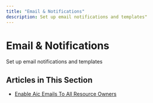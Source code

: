 ```yaml
---
title: "Email & Notifications"
description: Set up email notifications and templates"
---
```


# Email & Notifications

Set up email notifications and templates

## Articles in This Section

- [Enable Aic Emails To All Resource Owners](./enable-aic-emails-to-all-resource-owners)
